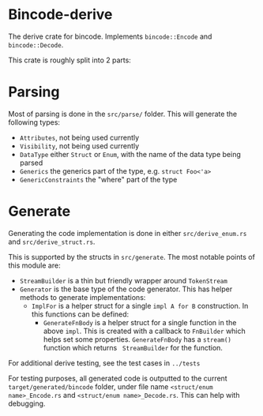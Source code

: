 # Bincode-derive

The derive crate for bincode. Implements `bincode::Encode` and `bincode::Decode`.

This crate is roughly split into 2 parts:

# Parsing

Most of parsing is done in the `src/parse/` folder. This will generate the following types:
- `Attributes`, not being used currently
- `Visibility`, not being used currently
- `DataType` either `Struct` or `Enum`, with the name of the data type being parsed
- `Generics` the generics part of the type, e.g. `struct Foo<'a>`
- `GenericConstraints` the "where" part of the type

# Generate

Generating the code implementation is done in either `src/derive_enum.rs` and `src/derive_struct.rs`.

This is supported by the structs in `src/generate`. The most notable points of this module are:
- `StreamBuilder` is a thin but friendly wrapper around `TokenStream`
- `Generator` is the base type of the code generator. This has helper methods to generate implementations:
  - `ImplFor` is a helper struct for a single `impl A for B` construction. In this functions can be defined:
    - `GenerateFnBody` is a helper struct for a single function in the above `impl`. This is created with a callback to `FnBuilder` which helps set some properties. `GenerateFnBody` has a `stream()` function which returns ` StreamBuilder` for the function.

For additional derive testing, see the test cases in `../tests`

For testing purposes, all generated code is outputted to the current `target/generated/bincode` folder, under file name `<struct/enum name>_Encode.rs` and `<struct/enum name>_Decode.rs`. This can help with debugging.

